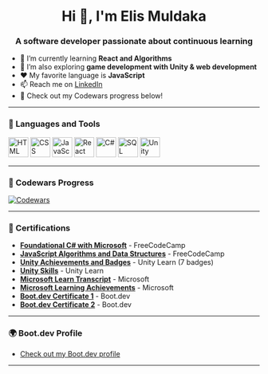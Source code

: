 <h1 align="center">Hi 👋, I'm Elis Muldaka</h1>
<h3 align="center">A software developer passionate about continuous learning</h3>

- 🌱 I’m currently learning **React and Algorithms**
- 🧠 I’m also exploring **game development with Unity & web development**
- ❤️ My favorite language is **JavaScript**
- 📫 Reach me on [LinkedIn](https://www.linkedin.com/in/elis-muldaka-7a880633a/)
- 🧪 Check out my Codewars progress below!

---

### 🧰 Languages and Tools

<p align="left">
  <img src="https://cdn.jsdelivr.net/gh/devicons/devicon/icons/html5/html5-original.svg" height="40" alt="HTML" />
  <img src="https://cdn.jsdelivr.net/gh/devicons/devicon/icons/css3/css3-original.svg" height="40" alt="CSS" />
  <img src="https://cdn.jsdelivr.net/gh/devicons/devicon/icons/javascript/javascript-original.svg" height="40" alt="JavaScript" />
  <img src="https://cdn.jsdelivr.net/gh/devicons/devicon/icons/react/react-original.svg" height="40" alt="React" />
  <img src="https://cdn.jsdelivr.net/gh/devicons/devicon/icons/csharp/csharp-original.svg" height="40" alt="C#" />
  <img src="https://cdn.jsdelivr.net/gh/devicons/devicon/icons/mysql/mysql-original.svg" height="40" alt="SQL" />
  <img src="https://cdn.jsdelivr.net/gh/devicons/devicon/icons/unity/unity-original.svg" height="40" alt="Unity" />
</p>

---

### 🧠 Codewars Progress

[![Codewars](https://www.codewars.com/users/emuldaka/badges/large)](https://www.codewars.com/users/emuldaka)

---

### 📜 Certifications

- **[Foundational C# with Microsoft](https://www.freecodecamp.org/certification/fccf80e1700-44dd-4ed8-bdf7-ff57101aaccf/foundational-c-sharp-with-microsoft)** - FreeCodeCamp
- **[JavaScript Algorithms and Data Structures](https://www.freecodecamp.org/certification/fccf80e1700-44dd-4ed8-bdf7-ff57101aaccf/javascript-algorithms-and-data-structures)** - FreeCodeCamp
- **[Unity Achievements and Badges](https://learn.unity.com/u/666c9e95edbc2a0217c12841/?tab=profile)** - Unity Learn (7 badges)
- **[Unity Skills](https://learn.unity.com/u/666c9e95edbc2a0217c12841/?tab=profile)** - Unity Learn
- **[Microsoft Learn Transcript](https://learn.microsoft.com/en-us/users/elismuldaka-7082/transcript)** - Microsoft
- **[Microsoft Learning Achievements](https://learn.microsoft.com/en-us/users/me/achievements?tab=tab-learning-paths#trophies-section)** - Microsoft
- **[Boot.dev Certificate 1](https://www.boot.dev/certificates/12cbd728-e345-4e34-b088-21102ca9e180)** - Boot.dev
- **[Boot.dev Certificate 2](https://www.boot.dev/certificates/e9fa2301-d967-47cb-bf93-c8986042a231)** - Boot.dev

---

### 🌍 Boot.dev Profile

- [Check out my Boot.dev profile](https://www.boot.dev/u/achilles)

---

